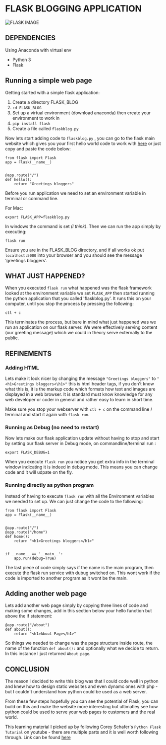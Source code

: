 # FLASK BLOGGING APPLICATION 

![FLASK IMAGE](https://cdn-images-1.medium.com/max/438/1*0G5zu7CnXdMT9pGbYUTQLQ.png)

## DEPENDENCIES
Using Anaconda with virtual env

- Python 3
- Flask

## Running a simple web page 

Getting started with a simple flask application: 

1. Create a directory FLASK_BLOG
2. `cd FLASK_BLOG`
3. Set up a virtual environment (download anaconda) then create your environment to work in 
4. `pip install flask`
5. Create a file called `flaskblog.py`

Now lets start adding code to `flaskblog.py` , you can go to the flask main website which gives you your first hello world code to work with [here]() or just copy and paste the code below: 

```
from flask import Flask
app = Flask(__name__)


@app.route("/")
def hello():
	return "Greetings bloggers"

```


Before you run application we need to set an environment variable in terminal or command line.

For Mac: 

```
export FLASK_APP=flaskblog.py
````
In windows the command is set *(I think)*. Then we can run the app simply by executing: 

```
flask run
```

Ensure you are in the FLASK_BLOG directory, and if all works ok put `localhost:5000` into your browser and you should see the message 'greetings bloggers'.


## WHAT JUST HAPPENED? 

When you executed `flask run` what happened was the flask framework looked at the environment variable we set `FLASK_APP` then started running the python application that you called 'flaskblog.py'. It runs this on your computer, until you stop the process by pressing the following: 

```
ctl + c
```

This terminates the process, but bare in mind what just happened was we run an application on our flask server. We were effectively serving content (our greeting  message) which we could in theory serve externally to the public.


## REFINEMENTS

### Adding HTML 

Lets make it look nicer by changing the message `"Greetings bloggers"` to `"<h1>Greetings bloggers<\h1>"` this is html header tags, if you don't know what this is, it is the markup code which formats how text and images are displayed in a web browser. It is standard must know knowledge for any web developer or coder in general and rather easy to learn in short time.

Make sure you stop your webserver with `ctl + c` on the command line  / terminal and start it again with `flask run`.

### Running as Debug (no need to restart)
Now lets make our flask application update without having to stop and start by setting our flask server in Debug mode, on commandline/terminal run : 

```
export FLASK_DEBUG=1
````

When you execute `flask run` you notice you get extra info in the terminal window indicating it is indeed in debug mode. 
This means you can change code and it will udpate on the fly.

### Running directly as python program

Instead of having to execute `flask run` with all the Environment variables we needed to set up. We can just change the code to the following: 

```
from flask import Flask
app = Flask(__name__)


@app.route("/")
@app.route("/home")
def home():
	return "<h1>Greetings bloggers</h1>"


if __name__ == '__main__':
	app.run(debug=True)
```

The last piece of code simply says if the name is the main program, then execute the flask run service with dubug switched on. This wont work if the code is imported to another program as it wont be the main.


## Adding another web page

Lets add another web page simply by copying  three lines of code and making some changes, add in this section below your hello function but above the if statement:

```
@app.route("/about")
def about():
	return "<h1>About Page</h1>"
```

So things we needed to change was the page structure inside route, the name of the function `def about():` and optionally what we decide to return. In this instance I just returned `About page`. 

## CONCLUSION

The reason I decided to write this blog was that I could code well in python and knew how to design static websites and even dynamc ones with php - but I couldn't understand how python could be used as a web server. 

From these few steps hopefully you can see the potential of Flask, you can build on this and make the website more interesting but ultimatley see how python could be used to serve your web pages to customers and the real world. 

 This learning material I picked up by following Corey Schafer's `Python Flask Tutorial` on youtube - there are multiple parts and it is well worth following through. Link can be found [here]() 
